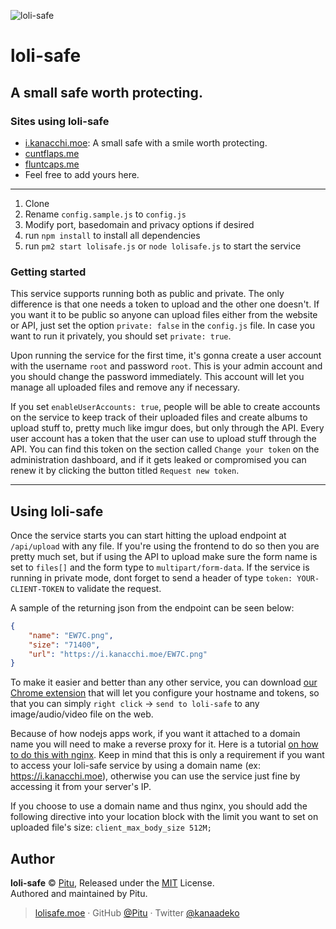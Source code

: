 ![loli-safe](https://a.cuntflaps.me/jcutlz.png)   
# loli-safe
A small safe worth protecting.
---
### Sites using loli-safe

- [i.kanacchi.moe](https://i.kanacchi.moe): A small safe with a smile worth protecting.
- [cuntflaps.me](https://cuntflaps.me)
- [fluntcaps.me](https://fluntcaps.me)
- Feel free to add yours here.

---

1. Clone
2. Rename `config.sample.js` to `config.js`
4. Modify port, basedomain and privacy options if desired
3. run `npm install` to install all dependencies
5. run `pm2 start lolisafe.js` or `node lolisafe.js` to start the service

### Getting started
This service supports running both as public and private. The only difference is that one needs a token to upload and the other one doesn't. If you want it to be public so anyone can upload files either from the website or API, just set the option `private: false` in the `config.js` file. In case you want to run it privately, you should set `private: true`.

Upon running the service for the first time, it's gonna create a user account with the username `root` and password `root`. This is your admin account and you should change the password immediately. This account will let you manage all uploaded files and remove any if necessary.

If you set `enableUserAccounts: true`, people will be able to create accounts on the service to keep track of their uploaded files and create albums to upload stuff to, pretty much like imgur does, but only through the API. Every user account has a token that the user can use to upload stuff through the API. You can find this token on the section called `Change your token` on the administration dashboard, and if it gets leaked or compromised you can renew it by clicking the button titled `Request new token`.

---
## Using loli-safe
Once the service starts you can start hitting the upload endpoint at `/api/upload` with any file. If you're using the frontend to do so then you are pretty much set, but if using the API to upload make sure the form name is set to `files[]` and the form type to `multipart/form-data`. If the service is running in private mode, dont forget to send a header of type `token: YOUR-CLIENT-TOKEN` to validate the request.

A sample of the returning json from the endpoint can be seen below:
```json
{
	"name": "EW7C.png",
	"size": "71400",
	"url": "https://i.kanacchi.moe/EW7C.png"
}
```

To make it easier and better than any other service, you can download [our Chrome extension](https://chrome.google.com/webstore/detail/loli-safe-uploader/enkkmplljfjppcdaancckgilmgoiofnj) that will let you configure your hostname and tokens, so that you can simply `right click` -> `send to loli-safe` to any image/audio/video file on the web.

Because of how nodejs apps work, if you want it attached to a domain name you will need to make a reverse proxy for it. Here is a tutorial [on how to do this with nginx](https://www.digitalocean.com/community/tutorials/how-to-set-up-a-node-js-application-for-production-on-ubuntu-16-04). Keep in mind that this is only a requirement if you want to access your loli-safe service by using a domain name (ex: https://i.kanacchi.moe), otherwise you can use the service just fine by accessing it from your server's IP.

If you choose to use a domain name and thus nginx, you should add the following directive into your location block with the limit you want to set on uploaded file's size:
`client_max_body_size 512M;`

## Author

**loli-safe** © [Pitu](https://github.com/Pitu), Released under the [MIT](https://github.com/WeebDev/loli-safe/blob/master/LICENSE) License.<br>
Authored and maintained by Pitu.

> [lolisafe.moe](https://lolisafe.moe) · GitHub [@Pitu](https://github.com/Pitu) · Twitter [@kanaadeko](https://twitter.com/kanaadeko)
